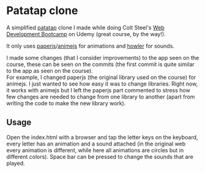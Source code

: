 # Patatap clone

A simplified [patatap](https://www.patatap.com) clone I made while doing Colt Steel's [Web Development Bootcamp](https://www.udemy.com/the-web-developer-bootcamp/) on Udemy (great course, by the way!).

It only uses [paperjs](http://paperjs.org/)/[animejs](https://animejs.com/) for animations and [howler](https://howlerjs.com/) for sounds.

I made some changes (that I consider improvements) to the app seen on the course, these can be seen on the commits (the first commit is quite similar to the app as seen on the course).  
For example, I changed paperjs (the original library used on the course) for animejs. I just wanted to see how easy it was to change libraries. Right now, it works with animejs but I left the paperjs part commented to stress how few changes are needed to change from one library to another (apart from writing the code to make the new library work).

## Usage

Open the index.html with a browser and tap the letter keys on the keyboard, every letter has an animation and a sound attached (in the original web every animation is different, while here all animations are circles but in different colors). Space bar can be pressed to change the sounds that are played.